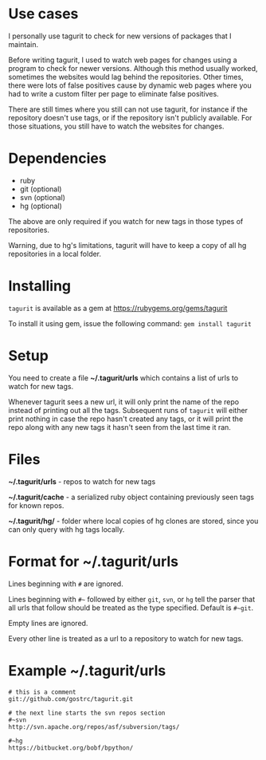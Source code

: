 Use cases
=========
I personally use tagurit to check for new versions of packages that I maintain.

Before writing tagurit, I used to watch web pages for changes using a program to check for newer versions.
Although this method usually worked, sometimes the websites would lag behind the repositories.
Other times, there were lots of false positives cause by dynamic web pages where you had to write a custom filter per page to eliminate false positives.

There are still times where you still can not use tagurit, for instance if the repository doesn't use tags, or if the repository isn't publicly available.
For those situations, you still have to watch the websites for changes.

Dependencies
============
* ruby
* git (optional)
* svn (optional)
* hg (optional)

The above are only required if you watch for new tags in those types of repositories.

Warning, due to hg's limitations, tagurit will have to keep a copy of all hg repositories in a local folder.

Installing
==========
```tagurit``` is available as a gem at https://rubygems.org/gems/tagurit

To install it using gem, issue the following command: ```gem install tagurit```

Setup
=====
You need to create a file **~/.tagurit/urls** which contains a list of urls to watch for new tags.

Whenever tagurit sees a new url, it will only print the name of the repo instead of printing out all the tags.
Subsequent runs of ```tagurit``` will either print nothing in case the repo hasn't created any tags, or it will print the repo along with any new tags it hasn't seen from the last time it ran.

Files
=====
**~/.tagurit/urls** - repos to watch for new tags

**~/.tagurit/cache** - a serialized ruby object containing previously seen tags for known repos.

**~/.tagurit/hg/** - folder where local copies of hg clones are stored, since you can only query with hg tags locally.

Format for **~/.tagurit/urls**
==============================

Lines beginning with ```#``` are ignored.

Lines beginning with ```#~``` followed by either ```git```, ```svn```, or ```hg``` tell the parser that all urls that follow should be treated as the type specified. Default is ``#~git``.

Empty lines are ignored.

Every other line is treated as a url to a repository to watch for new tags.

Example **~/.tagurit/urls**
===========================
```
# this is a comment
git://github.com/gostrc/tagurit.git

# the next line starts the svn repos section
#~svn
http://svn.apache.org/repos/asf/subversion/tags/

#~hg
https://bitbucket.org/bobf/bpython/
```
